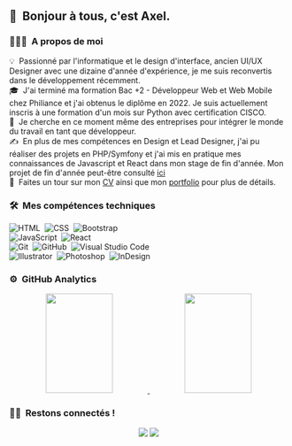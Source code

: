 ## 👋 &nbsp;Bonjour à tous, c'est Axel.

### 👨🏻‍💻 &nbsp;A propos de moi

💡 &nbsp;Passionné par l'informatique et le design d'interface, ancien UI/UX Designer avec une dizaine d'année d'expérience, je me suis reconvertis dans le développement récemment.\
🎓 &nbsp;J'ai terminé ma formation Bac +2 - Développeur Web et Web Mobile chez Philiance et j'ai obtenus le diplôme en 2022. Je suis actuellement  inscris à une formation d'un mois sur Python avec certification CISCO.\
🌱 &nbsp;Je cherche en ce moment même des entreprises pour intégrer le monde du travail en tant que développeur.\
✍️ &nbsp;En plus de mes compétences en Design et Lead Designer, j'ai pu réaliser des projets en PHP/Symfony et j'ai mis en pratique mes connaissances de Javascript et React dans mon stage de fin d'année. Mon projet de fin d'année peut-être consulté [ici](https://www.axl-design.me/exam) \
📄 &nbsp;Faites un tour sur mon [CV](https://axl-design.me/cv_oncu_axel_avr_2022.pdf) ainsi que mon [portfolio](https://axelein.wixsite.com/portfolio) pour plus de détails.

### 🛠 &nbsp;Mes compétences techniques

![HTML](https://img.shields.io/badge/-HTML-05122A?style=flat&logo=HTML5)&nbsp;
![CSS](https://img.shields.io/badge/-CSS-05122A?style=flat&logo=CSS3&logoColor=1572B6)&nbsp;
![Bootstrap](https://img.shields.io/badge/-Bootstrap-05122A?style=flat&logo=bootstrap&logoColor=563D7C)&nbsp;\
![JavaScript](https://img.shields.io/badge/-JavaScript-05122A?style=flat&logo=javascript)&nbsp;
![React](https://img.shields.io/badge/-React-05122A?style=flat&logo=react)&nbsp;\
![Git](https://img.shields.io/badge/-Git-05122A?style=flat&logo=git)&nbsp;
![GitHub](https://img.shields.io/badge/-GitHub-05122A?style=flat&logo=github)&nbsp;
![Visual Studio Code](https://img.shields.io/badge/-Visual%20Studio%20Code-05122A?style=flat&logo=visual-studio-code&logoColor=007ACC)&nbsp;\
![Illustrator](https://img.shields.io/badge/-Illustrator-05122A?style=flat&logo=adobe-illustrator)&nbsp;
![Photoshop](https://img.shields.io/badge/-Photoshop-05122A?style=flat&logo=adobe-photoshop)&nbsp;
![InDesign](https://img.shields.io/badge/-InDesign-05122A?style=flat&logo=adobe-indesign)

### ⚙️ &nbsp;GitHub Analytics

<p align="center">
<a href="https://github.com/Axel-EIN">
  <img height="180em" width="49%" src="https://github-readme-stats-eight-theta.vercel.app/api?username=Axel-EIN&show_icons=true&theme=algolia&include_all_commits=true&count_private=true"/>
  <img height="180em" width="49%" src="https://github-readme-stats-eight-theta.vercel.app/api/top-langs/?username=Axel-EIN&layout=compact&langs_count=8&theme=algolia"/>
</a>
</p>

### 🤝🏻 &nbsp;Restons connectés !

<p align="center">
<a href="[https://www.linkedin.com/in/axel-oncu-turan](www.linkedin.com/in/axel-oncu-turan)"><img src="https://img.shields.io/badge/-Axel%20Onçu-0077B5?style=flat&logo=Linkedin&logoColor=white"/></a>
<a href="mailto:axl.uxdesign@gmail.com"><img src="https://img.shields.io/badge/-axl.uxdesign@gmail.com-D14836?style=flat&logo=Gmail&logoColor=white"/></a>
</p>
